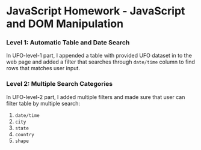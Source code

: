 # JavaScript Homework - JavaScript and DOM Manipulation

### Level 1: Automatic Table and Date Search
In UFO-level-1 part, I appended a table with provided UFO dataset in to the web page and added a filter that searches through `date/time` column to find rows that matches user input.

### Level 2: Multiple Search Categories

In UFO-level-2 part, I added multiple filters and made sure that user can filter table by multiple search:
  1. `date/time`
  2. `city`
  3. `state`
  4. `country`
  5. `shape`
